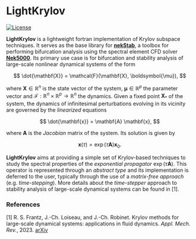 # LightKrylov

[![License](https://img.shields.io/badge/License-BSD_3--Clause-blue.svg)](https://opensource.org/licenses/BSD-3-Clause)

**LightKrylov** is a lightweight fortran implementation of Krylov subspace techniques. It serves as the base library for [**nekStab**](https://github.com/nekStab/nekStab), a toolbox for performing bifurcation analysis using the spectral element CFD solver [**Nek5000**](https://github.com/Nek5000/Nek5000).
Its primary use case is for bifurcation and stability analysis of large-scale nonlinear dynamical systems of the form

$$
\dot{\mathbf{X}} = \mathcal{F}(\mathbf{X}, \boldsymbol{\mu}),
$$

where $\mathbf{X} \in \mathbb{R}^{n}$ is the state vector of the system, $\boldsymbol{\mu} \in \mathbb{R}^p$ the parameter vector and $\mathcal{F} : \mathbb{R}^n \times \mathbb{R}^p \to \mathbb{R}^n$ the dynamics.
Given a fixed point $\mathbf{X}_*$ of the system, the dynamics of infinitesimal perturbations evolving in its vicinity are governed by the *linearized* equations

$$
\dot{\mathbf{x}} = \mathbf{A} \mathbf{x},
$$

where $\mathbf{A}$ is the *Jacobian* matrix of the system.
Its solution is given by

$$
\mathbf{x}(\tau) = \exp\left( \tau \mathbf{A} \right) \mathbf{x}_0.
$$

**LightKrylov** aims at providing a simple set of Krylov-based techniques to study the spectral properties of the *exponential propagator* $\exp \left( \tau \mathbf{A} \right)$.
This operator is represented through an *abstract type* and its implementation is deferred to the user, typically through the use of a *matrix-free approach* (e.g. *time-stepping*).
More details about the *time-stepper* approach to stability analysis of large-scale dynamical systems can be found in [1].

### References

[1] R. S. Frantz, J.-Ch. Loiseau, and J.-Ch. Robinet. Krylov methods for large-scale dynamical systems: applications in fluid dynamics. *Appl. Mech. Rev.*, 2023. [arXiv](https://arxiv.org/abs/2301.12940)
